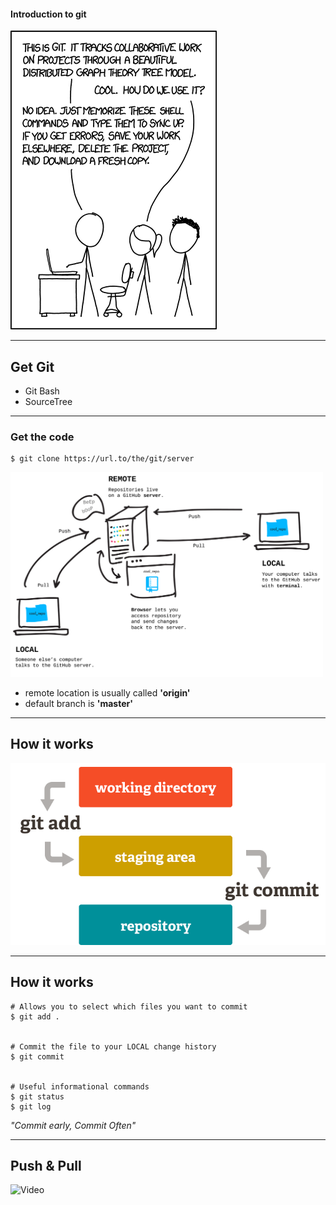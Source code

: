 #### Introduction to git

![XKCD](/images/xkcd.png)

---

## Get Git

* Git Bash
* SourceTree

---

### Get the code

```console
$ git clone https://url.to/the/git/server
```
<img src="/images/remote.png" width="500"/>

* remote location is usually called **'origin'**
* default branch is **'master'**

---

## How it works

![Git](/images/git.png)

---

## How it works

```console
# Allows you to select which files you want to commit
$ git add .


# Commit the file to your LOCAL change history
$ git commit


# Useful informational commands
$ git status
$ git log
```

*"Commit early, Commit Often"*

---

## Push & Pull

![Video](https://www.youtube.com/embed/8wuk8OKgeXk)
